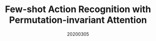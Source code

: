 ---
title: "Few-shot Action Recognition with Permutation-invariant Attention"
date: 20200305
category: "vision"
author_list: "Hongguang Zhang, Li Zhang, Xiaojuan Qi, Hongdong Li, Philip H.S. Torr, Piotr Koniusz"
pub_in: "ECCV 2020"
oral: " (Spotlight)"
pdf_url: "https://arxiv.org/abs/2001.03905"
img_path1: "FAR.png"
---
